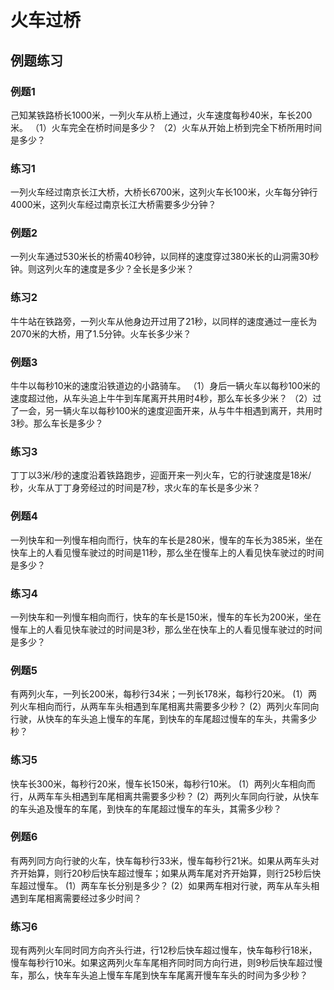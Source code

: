 # 火车过桥

## 例题练习

### 例题1

己知某铁路桥长1000米，一列火车从桥上通过，火车速度每秒40米，车长200米。
（1）火车完全在桥时间是多少？
（2）火车从开始上桥到完全下桥所用时间是多少？



### 练习1

一列火车经过南京长江大桥，大桥长6700米，这列火车长100米，火车每分钟行4000米，这列火车经过南京长江大桥需要多少分钟？



### 例题2

一列火车通过530米长的桥需40秒钟，以同样的速度穿过380米长的山洞需30秒钟。则这列火车的速度是多少？全长是多少米？



### 练习2

牛牛站在铁路旁，一列火车从他身边开过用了21秒，以同样的速度通过一座长为2070米的大桥，用了1.5分钟。火车长多少米？



### 例题3

牛牛以每秒10米的速度沿铁道边的小路骑车。
（1）身后一辆火车以每秒100米的速度超过他，从车头追上牛牛到车尾离开共用时4秒，那么车长多少米？
（2）过了一会，另一辆火车以每秒100米的速度迎面开来，从与牛牛相遇到离开，共用时3秒。那么车长是多少？



### 练习3

丁丁以3米/秒的速度沿着铁路跑步，迎面开来一列火车，它的行驶速度是18米/秒，火车从丁丁身旁经过的时间是7秒，求火车的车长是多少米？



### 例题4

一列快车和一列慢车相向而行，快车的车长是280米，慢车的车长为385米，坐在快车上的人看见慢车驶过的时间是11秒，那么坐在慢车上的人看见快车驶过的时间是多少？



### 练习4

一列快车和一列慢车相向而行，快车的车长是150米，慢车的车长为200米，坐在慢车上的人看见快车驶过的时间是3秒，那么坐在快车上的人看见慢车驶过的时间是多少？



### 例题5

有两列火车，一列长200米，每秒行34米；一列长178米，每秒行20米。
(1）两列火车相向而行，从两车车头相遇到车尾相离共需要多少秒？
(2）两列火车同向行驶，从快车的车头追上慢车的车尾，到快车的车尾超过慢车的车头，共需多少秒？



### 练习5

快车长300米，每秒行20米，慢车长150米，每秒行10米。
(1）两列火车相向而行，从两车车头相遇到车尾相离共需要多少秒？
(2）两列火车同向行驶，从快车的车头追及慢车的车尾，到快车的车尾超过慢车的车头，其需多少秒？



### 例题6

有两列同方向行驶的火车，快车每秒行33米，慢车每秒行21米。如果从两车头对齐开始算，则行20秒后快车超过慢车；如果从两车尾对齐开始算，则行25秒后快车超过慢车。
(1）两车车长分别是多少？
(2）如果两车相对行驶，两车从车头相遇到车尾相离需要经过多少时间？



### 练习6

现有两列火车同时同方向齐头行进，行12秒后快车超过慢车，快车每秒行18米，慢车每秒行10米。如果这两列火车车尾相齐同时同方向行进，则9秒后快车超过慢车，那么，快车车头追上慢车车尾到快车车尾离开慢车车头的时间为多少秒？





